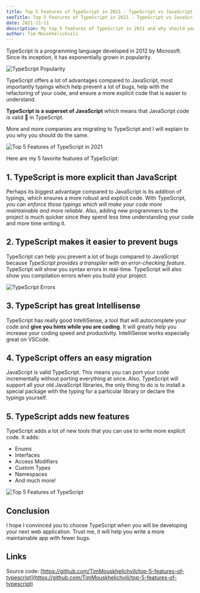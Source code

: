 ```yaml
---
title: Top 5 Features of TypeScript in 2021 - TypeScript vs JavaScript
seoTitle: Top 5 Features of TypeScript in 2021 - TypeScript vs JavaScript
date: 2021-11-11
description: My top 5 features of TypeScript in 2021 and why should you choose TypeScript over JavaScript for your next web application.
author: Tim Mouskhelichvili
---
```


TypeScript is a programming language developed in 2012 by Microsoft. Since its inception, it has exponentially grown in popularity.

![TypeScript Popularity](/static/images/blog/top-5-features-of-typescript-in-2021/trends.png)

TypeScript offers a lot of advantages compared to JavaScript, most importantly typings which help prevent a lot of bugs, help with the refactoring of your code, and ensure a more explicit code that is easier to understand. 

**TypeScript is a superset of JavaScript** which means that JavaScript code is valid 🥳 in TypeScript.

More and more companies are migrating to TypeScript and I will explain to you why you should do the same.

![Top 5 Features of TypeScript in 2021](https://www.youtube.com/embed/ENznouAq-JI)

Here are my 5 favorite features of TypeScript:

## 1. TypeScript is more explicit than JavaScript

Perhaps its biggest advantage compared to JavaScript is its addition of typings, which ensures a more robust and explicit code. With TypeScript, *you can enforce those typings which will make your code more maintainable and more reliable*. Also, adding new programmers to the project is much quicker since they spend less time understanding your code and more time writing it.

## 2. TypeScript makes it easier to prevent bugs

TypeScript can help you prevent a lot of bugs compared to JavaScript because *TypeScript provides a transpiler with an error-checking feature*. TypeScript will show you syntax errors in real-time. TypeScript will also show you compilation errors when you build your project.

![TypeScript Errors](/static/images/blog/top-5-features-of-typescript-in-2021/errors.png)

## 3. TypeScript has great Intellisense

TypeScript has really good IntelliSense, a tool that will autocomplete your code and **give you hints while you are coding**. It will greatly help you increase your coding speed and productivity. IntelliSense works especially great on VSCode.

## 4. TypeScript offers an easy migration

JavaScript is valid TypeScript. This means you can port your code incrementally without porting everything at once. Also, TypeScript will support all your old JavaScript libraries, the only thing to do is to install a special package with the typing for a particular library or declare the typings yourself.

## 5. TypeScript adds new features

TypeScript adds a lot of new tools that you can use to write more explicit code. It adds:

* Enums
* Interfaces
* Access Modifiers
* Custom Types
* Namespaces
* And much more!

![Top 5 Features of TypeScript](/static/images/blog/top-5-features-of-typescript-in-2021/typescript.png)

## Conclusion

I hope I convinced you to choose TypeScript when you will be developing your next web application. Trust me, it will help you write a more maintainable app with fewer bugs.

## Links

Source code: [https://github.com/TimMouskhelichvili/top-5-features-of-typescript](https://github.com/TimMouskhelichvili/top-5-features-of-typescript)
